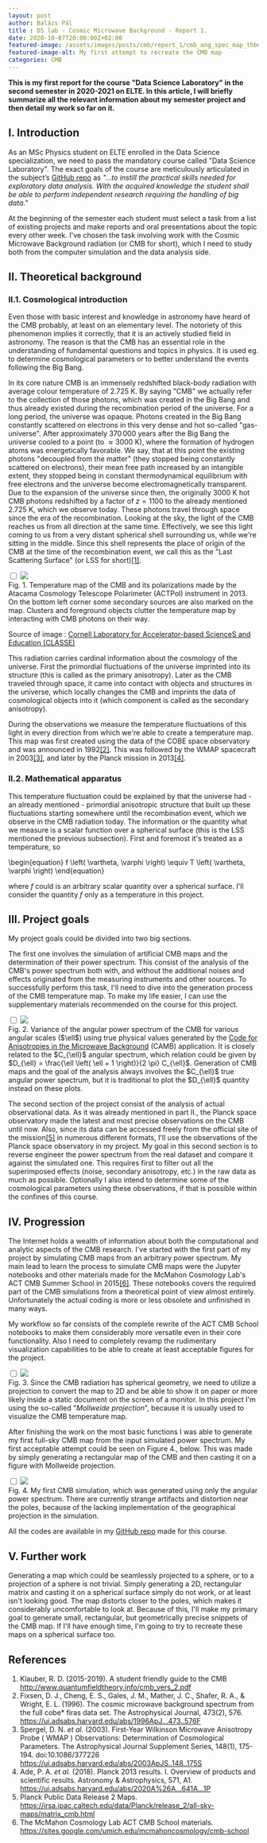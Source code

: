 ```yaml
---
layout: post
author: Balázs Pál
title : DS lab - Cosmic Microwave Background - Report 1.
date: 2020-10-07T20:00:00Z+02:00
featured-image: /assets/images/posts/cmb/report_1/cmb_ang_spec_map_thbnl.webp
featured-image-alt: My first attempt to recreate the CMB map
categories: CMB
---
```

<b>
This is my first report for the course "Data Science Laboratory" in the second semester in 2020-2021 on ELTE. In this article, I will briefly summarize all the relevant information about my semester project and then detail my work so far on it.
</b>

## I. Introduction
As an MSc Physics student on ELTE enrolled in the Data Science specialization, we need to pass the mandatory course called "Data Science Laboratory". The exact goals of the course are meticulously articulated in the subject’s <a target="_blank" rel="noopener noreferrer" href="https://github.com/sdam-elte/dslab2020">GitHub repo</a> as <i>"...to instill the practical skills needed for exploratory data analysis. With the acquired knowledge the student shall be able to perform independent research requiring the handling of big data."</i>

At the beginning of the semester each student must select a task from a list of existing projects and make reports and oral presentations about the topic every other week. I've chosen the task involving work with the Cosmic Microwave Background radiation (or CMB for short), which I need to study both from the computer simulation and the data analysis side.

## II. Theoretical background
### II.1. Cosmological introduction
Even those with basic interest and knowledge in astronomy have heard of the CMB probably, at least on an elementary level. The notoriety of this phenomenon implies it correctly, that it is an actively studied field in astronomy. The reason is that the CMB has an essential role in the understanding of fundamental questions and topics in physics. It is used eg. to determine cosmological parameters or to better understand the events following the Big Bang.

In its core nature CMB is an immensely redshifted black-body radiation with average colour temperature of $2.725$ K. By saying "CMB" we actually refer to the collection of those photons, which was created in the Big Bang and thus already existed during the recombination period of the universe. For a long period, the universe was opaque. Photons created in the Big Bang constantly scattered on electrons in this very dense and hot so-called "gas-universe". After approximately $370\,000$ years after the Big Bang the universe cooled to a point (to $\approx 3000$ K), where the formation of hydrogen atoms was energetically favorable. We say, that at this point the existing photons "decoupled from the matter" (they stopped being constantly scattered on electrons), their mean free path increased by an intangible extent, they stopped being in constant thermodynamical equilibrium with free electrons and the universe become electromagnetically transparent. Due to the expansion of the universe since then, the originally $3000$ K hot CMB photons redshifted by a factor of $z = 1100$ to the already mentioned $2.725$ K, which we observe today. These photons travel through space since the era of the recombination. Looking at the sky, the light of the CMB reaches us from all direction at the same time. Effectively, we see this light coming to us from a very distant spherical shell surrounding us, while we're sitting in the middle. Since this shell represents the place of origin of the CMB at the time of the recombination event, we call this as the "Last Scattering Surface" (or LSS for short)<a href="#cite1">[1]</a>.

<div class="post-image">
  <label>
    <input type="checkbox">
    <img src="/assets/images/posts/cmb/report_1/maps_b.webp">
    <figcaption>
    Fig. 1. Temperature map of the CMB and its polarizations made by the Atacama Cosmology Telescope Polarimeter (ACTPol) instrument in 2013. On the bottom left corner some secondary sources are also marked on the map. Clusters and foreground objects clutter the temperature map by interacting with CMB photons on their way.
      <p class="img-source">
      Source of image :
        <a target="_blank" rel="noopener noreferrer" href="https://www.classe.cornell.edu/NewsAndEvents/CornellExperimentalCosmologyNews20140528.html">
        Cornell Laboratory for Accelerator-based ScienceS and Education (CLASSE)
        </a>
      </p>
    </figcaption>
  </label>
</div>

This radiation carries cardinal information about the cosmology of the universe. First the primordial fluctuations of the universe imprinted into its structure (this is called as the primary anisotropy). Later as the CMB traveled through space, it came into contact with objects and structures in the universe, which locally changes the CMB and imprints the data of cosmological objects into it (which component is called as the secondary anisotropy).

During the observations we measure the temperature fluctuations of this light in every direction from which we're able to create a temperature map. This map was first created using the data of the COBE space observatory and was announced in 1992<a href="#cite2">[2]</a>. This was followed by the WMAP spacecraft in 2003<a href="#cite3">[3]</a>, and later by the Planck mission in 2013<a href="#cite4">[4]</a>.  

### II.2. Mathematical apparatus
This temperature fluctuation could be explained by that the universe had - an already mentioned - primordial anisotropic structure that built up these fluctuations starting somewhere until the recombination event, which we observe in the CMB radiation today. The information or the quantity what we measure is a scalar function over a spherical surface (this is the LSS mentioned the previous subsection). First and foremost it's treated as a temperature, so

\begin{equation}
f \left( \vartheta, \varphi \right)
\equiv
T \left( \vartheta, \varphi \right)
\end{equation}

where $f$ could is an arbitrary scalar quantity over a spherical surface. I'll consider the quantity $f$ only as a temperature in this project. 

## III. Project goals
My project goals could be divided into two big sections.

The first one involves the simulation of artificial CMB maps and the determination of their power spectrum. This consist of the analysis of the CMB's power spectrum both with, and without the additional noises and effects originated from the measuring instruments and other sources. To successfully perform this task, I'll need to dive into the generation process of the CMB temperature map. To make my life easier, I can use the supplementary materials recommended on the course for this project.

<div class="post-image">
  <label>
    <input type="checkbox">
    <img src="/assets/images/posts/cmb/report_1/cmb_angular_spectrum.webp">
    <figcaption>
    Fig. 2. Variance of the angular power spectrum of the CMB for various angular scales ($\ell$) using true physical values generated by the <a target="_blank" rel="noopener noreferrer" href="https://lambda.gsfc.nasa.gov/toolbox/tb_camb_form.cfm">Code for Anisotropies in the Microwave Background</a> (CAMB) application. It is closely related to the $C_{\ell}$ angular spectrum, which relation could be given by $D_{\ell} = \frac{\ell \left( \ell + 1 \right)}{2  \pi} C_{\ell}$. Generation of CMB maps and the goal of the analysis always involves the $C_{\ell}$ true angular power spectrum, but it is traditional to plot the $D_{\ell}$ quantity instead on these plots.
    </figcaption>
  </label>
</div>

The second section of the project consist of the analysis of actual observational data. As it was already mentioned in part II., the Planck space observatory made the latest and most precise observations on the CMB until now. Also, since its data can be accessed freely from the official site of the mission<a href="#cite5">[5]</a> in numerous different formats, I'll use the observations of the Planck space observatory in my project. My goal in this second section is to reverse engineer the power spectrum from the real dataset and compare it against the simulated one. This requires first to filter out all the superimposed effects (noise, secondary anisotropy, etc.) in the raw data as much as possible. Optionally I also intend to determine some of the cosmological parameters using these observations, if that is possible within the confines of this course.

## IV. Progression
The Internet holds a wealth of information about both the computational and analytic aspects of the CMB research. I've started with the first part of my project by simulating CMB maps from an arbitrary power spectrum. My main lead to learn the process to simulate CMB maps were the Jupyter notebooks and other materials made for the McMahon Cosmology Lab's ACT CMB Summer School in 2015<a href="#cite6">[6]</a>. These notebooks covers the required part of the CMB simulations from a theoretical point of view almost entirely. Unfortunately the actual coding is more or less obsolete and unfinished in many ways.

My workflow so far consists of the complete rewrite of the ACT CMB School notebooks to make them considerably more versatile even in their core functionality. Also I need to completely revamp the rudimentary visualization capabilities to be able to create at least acceptable figures for the project.

<div class="post-image">
  <label>
    <input type="checkbox">
    <img src="/assets/images/posts/cmb/report_1/angular_dist.webp">
    <figcaption>
    Fig. 3. Since the CMB radiation has spherical geometry, we need to utilize a projection to convert the map to 2D and be able to show it on paper or more likely inside a static document on the screen of a monitor. In this project I'm using the so-called "<i>Mollweide projection</i>", because it is usually used to visualize the CMB temperature map.
    </figcaption>
  </label>
</div>

After finishing the work on the most basic functions I was able to generate my first full-sky CMB map from the input simulated power spectrum. My first acceptable attempt could be seen on Figure 4., below. This was made by simply generating a rectangular map of the CMB and then casting it on a figure with Mollweide projection.

<div class="post-image">
  <label>
    <input type="checkbox">
    <img src="/assets/images/posts/cmb/report_1/cmb_ang_spec_map.webp">
    <figcaption>
    Fig. 4. My first CMB simulation, which was generated using only the angular power spectrum. There are currently strange artifacts and distortion near the poles, because of the lacking implementation of the geographical projection in the simulation.
    </figcaption>
  </label>
</div>

All the codes are available in my <a target="_blank" rel="noopener noreferrer" href="https://github.com/masterdesky/ELTE_Data_Sci_Lab_2021">GitHub repo</a> made for this course.

## V. Further work
Generating a map which could be seamlessly projected to a sphere, or to a projection of a sphere is not trivial. Simply generating a 2D, rectangular matrix and casting it on a spherical surface simply do not work, or at least isn't looking good. The map distorts closer to the poles, which makes it considerably uncomfortable to look at. Because of this, I'll make my primary goal to generate small, rectangular, but geometrically precise snippets of the CMB map. If I'll have enough time, I'm going to try to recreate these maps on a spherical surface too.

## References
<div class="references">
  <ol>
    <li><a id="cite1"></a>Klauber, R. D. (2015-2019). A student friendly guide to the CMB <a target="_blank" rel="noopener noreferrer" href="http://www.quantumfieldtheory.info/cmb_vers_2.pdf">http://www.quantumfieldtheory.info/cmb_vers_2.pdf</a></li>
    <li><a id="cite2"></a>Fixsen, D. J., Cheng, E. S., Gales, J. M., Mather, J. C., Shafer, R. A., & Wright, E. L. (1996). The cosmic microwave background spectrum from the full cobe* firas data set. The Astrophysical Journal, 473(2), 576. <a target="_blank" rel="noopener noreferrer" href="https://ui.adsabs.harvard.edu/abs/1996ApJ...473..576F">https://ui.adsabs.harvard.edu/abs/1996ApJ...473..576F</a></li>
    <li><a id="cite3"></a>Spergel, D. N. <i>et al.</i> (2003). First‐Year Wilkinson Microwave Anisotropy Probe ( WMAP ) Observations: Determination of Cosmological Parameters. The Astrophysical Journal Supplement Series, 148(1), 175-194. doi:10.1086/377226 <a target="_blank" rel="noopener noreferrer" href="https://ui.adsabs.harvard.edu/abs/2003ApJS..148..175S">https://ui.adsabs.harvard.edu/abs/2003ApJS..148..175S</a></li>
    <li><a id="cite4"></a>Ade, P. A. <i>et al.</i> (2018). Planck 2013 results. I. Overview of products and scientific results. Astronomy & Astrophysics, 571, A1. <a href="https://ui.adsabs.harvard.edu/abs/2020A%26A...641A...1P">https://ui.adsabs.harvard.edu/abs/2020A%26A...641A...1P</a></li>
    <li><a id="cite5"></a>Planck Public Data Release 2 Maps. <a target="_blank" rel="noopener noreferrer" href="https://irsa.ipac.caltech.edu/data/Planck/release_2/all-sky-maps/matrix_cmb.html">https://irsa.ipac.caltech.edu/data/Planck/release_2/all-sky-maps/matrix_cmb.html</a></li>
    <li><a id="cite6"></a>The McMahon Cosmology Lab ACT CMB School materials. <a target="_blank" rel="noopener noreferrer" href="https://sites.google.com/umich.edu/mcmahoncosmology/cmb-school">https://sites.google.com/umich.edu/mcmahoncosmology/cmb-school</a></li>
  </ol>
</div>